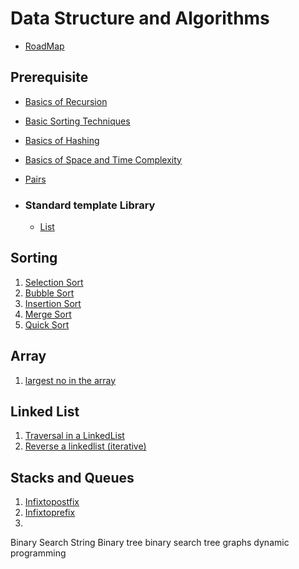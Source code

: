 # Data Structure and Algorithms
  - [RoadMap](DSA/Roadmap_and_Planning/roadmap.pdf)


## Prerequisite
   - [Basics of Recursion](prerequisite/Basic_Recursion.md)
   - [Basic Sorting Techniques](prerequisite/Basic_Sorting_Techniques.md)
   - [Basics of Hashing](prerequisite/Hashing.md)
   - [Basics of Space and Time Complexity](prerequisite/Time_and_Space_Complexity.md)
   - [Pairs](Standard_template_library/pairs.md)
  
  - ### Standard template Library
    - [List](Standard_template_library/Containers/list.md)

## Sorting
   1. [Selection Sort](DSA/Sorting/selection.cpp)
   2. [Bubble Sort](DSA/Sorting/bubble.cpp)
   3. [Insertion Sort](DSA/Sorting/insertion.cpp)
   4. [Merge Sort](DSA/Sorting/mergesort.cpp)
   5. [Quick Sort](DSA/Sorting/quicksort.cpp)
   

## Array

  1. [largest no in the array](DSA/Array/largestNumber.cpp)

## Linked List
  1. [Traversal in a LinkedList](DSA/Linkedlist/traversal.cpp)
  2. [Reverse a linkedlist (iterative)](DSA/Linkedlist/reverseLL1.cpp)

## Stacks and Queues
  1. [Infixtopostfix](DSA/StackAndQueue/IPP/infixtopostfix.cpp)
  2. [Infixtoprefix](DSA/StackAndQueue/IPP/infixtoprefix.cpp)
  3. 





Binary Search
String
Binary tree
binary search tree
graphs
dynamic programming
